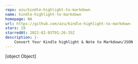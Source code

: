 ```yaml
---
repo: azu/kindle-highlight-to-markdown
name: kindle-highlight-to-markdown
homepage: NA
url: https://github.com/azu/kindle-highlight-to-markdown
stars: 19
starredAt: 2022-02-03T01:26:35Z
description: |-
    Convert Your Kindle highlight & Note to Markdown/JSON
---
```


[object Object]
